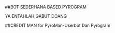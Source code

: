 ##BOT SEDERHANA BASED PYROGRAM

YA ENTAHLAH GABUT DOANG

##CREDIT
MAN for PyroMan-Userbot
Dan Pyrogram